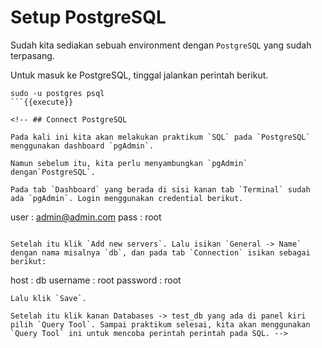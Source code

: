 # Setup PostgreSQL

Sudah kita sediakan sebuah environment dengan `PostgreSQL` yang sudah terpasang.

Untuk masuk ke PostgreSQL, tinggal jalankan perintah berikut.
```
sudo -u postgres psql
```{{execute}}

<!-- ## Connect PostgreSQL

Pada kali ini kita akan melakukan praktikum `SQL` pada `PostgreSQL` menggunakan dashboard `pgAdmin`.

Namun sebelum itu, kita perlu menyambungkan `pgAdmin` dengan`PostgreSQL`.

Pada tab `Dashboard` yang berada di sisi kanan tab `Terminal` sudah ada `pgAdmin`. Login menggunakan credential berikut.
```
user : admin@admin.com
pass : root
```

Setelah itu klik `Add new servers`. Lalu isikan `General -> Name` dengan nama misalnya `db`, dan pada tab `Connection` isikan sebagai berikut:
```
host		: db
username	: root
password	: root
```
Lalu klik `Save`.

Setelah itu klik kanan Databases -> test_db yang ada di panel kiri pilih `Query Tool`. Sampai praktikum selesai, kita akan menggunakan `Query Tool` ini untuk mencoba perintah perintah pada SQL. -->